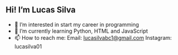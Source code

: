 ## Hi! I’m Lucas Silva
- 👀 I’m interested in start my career in programming
- 🌱 I’m currently learning Python, HTML and JavaScript
- 📫 How to reach me: 
                       Email: lucasilvabc1@gmail.com
                       Instagram: lucasilva01
